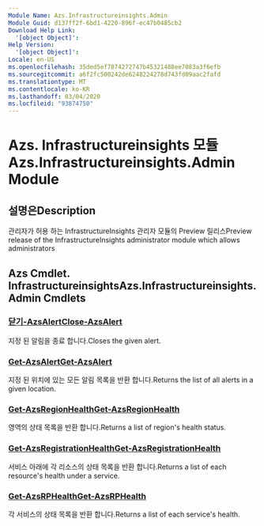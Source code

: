 ```yaml
---
Module Name: Azs.Infrastructureinsights.Admin
Module Guid: d137ff2f-6bd1-4220-896f-ec47b0485cb2
Download Help Link:
  '[object Object]': 
Help Version:
  '[object Object]': 
Locale: en-US
ms.openlocfilehash: 35ded5ef7874272747b45321488ee7083a3f6efb
ms.sourcegitcommit: a6f2fc500242de6248224278d743fd09aac2fafd
ms.translationtype: MT
ms.contentlocale: ko-KR
ms.lasthandoff: 03/04/2020
ms.locfileid: "93874750"
---
```

# <span data-ttu-id="80410-101">Azs. Infrastructureinsights 모듈</span><span class="sxs-lookup"><span data-stu-id="80410-101">Azs.Infrastructureinsights.Admin Module</span></span>
## <span data-ttu-id="80410-102">설명은</span><span class="sxs-lookup"><span data-stu-id="80410-102">Description</span></span>
<span data-ttu-id="80410-103">관리자가 허용 하는 InfrastructureInsights 관리자 모듈의 Preview 릴리스</span><span class="sxs-lookup"><span data-stu-id="80410-103">Preview release of the InfrastructureInsights administrator module which allows administrators</span></span>  

## <span data-ttu-id="80410-104">Azs Cmdlet. Infrastructureinsights</span><span class="sxs-lookup"><span data-stu-id="80410-104">Azs.Infrastructureinsights.Admin Cmdlets</span></span>
### [<span data-ttu-id="80410-105">닫기-AzsAlert</span><span class="sxs-lookup"><span data-stu-id="80410-105">Close-AzsAlert</span></span>](Close-AzsAlert.md)
<span data-ttu-id="80410-106">지정 된 알림을 종료 합니다.</span><span class="sxs-lookup"><span data-stu-id="80410-106">Closes the given alert.</span></span>

### [<span data-ttu-id="80410-107">Get-AzsAlert</span><span class="sxs-lookup"><span data-stu-id="80410-107">Get-AzsAlert</span></span>](Get-AzsAlert.md)
<span data-ttu-id="80410-108">지정 된 위치에 있는 모든 알림 목록을 반환 합니다.</span><span class="sxs-lookup"><span data-stu-id="80410-108">Returns the list of all alerts in a given location.</span></span>

### [<span data-ttu-id="80410-109">Get-AzsRegionHealth</span><span class="sxs-lookup"><span data-stu-id="80410-109">Get-AzsRegionHealth</span></span>](Get-AzsRegionHealth.md)
<span data-ttu-id="80410-110">영역의 상태 목록을 반환 합니다.</span><span class="sxs-lookup"><span data-stu-id="80410-110">Returns a list of region's health status.</span></span>

### [<span data-ttu-id="80410-111">Get-AzsRegistrationHealth</span><span class="sxs-lookup"><span data-stu-id="80410-111">Get-AzsRegistrationHealth</span></span>](Get-AzsRegistrationHealth.md)
<span data-ttu-id="80410-112">서비스 아래에 각 리소스의 상태 목록을 반환 합니다.</span><span class="sxs-lookup"><span data-stu-id="80410-112">Returns a list of each resource's health under a service.</span></span>

### [<span data-ttu-id="80410-113">Get-AzsRPHealth</span><span class="sxs-lookup"><span data-stu-id="80410-113">Get-AzsRPHealth</span></span>](Get-AzsRPHealth.md)
<span data-ttu-id="80410-114">각 서비스의 상태 목록을 반환 합니다.</span><span class="sxs-lookup"><span data-stu-id="80410-114">Returns a list of each service's health.</span></span>

